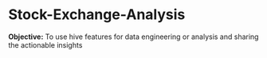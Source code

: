 # Stock-Exchange-Analysis

**Objective:**
To use hive features for data engineering or analysis and sharing the actionable insights
